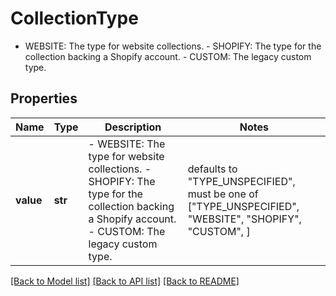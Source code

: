 # CollectionType

 - WEBSITE: The type for website collections.  - SHOPIFY: The type for the collection backing a Shopify account.  - CUSTOM: The legacy custom type.

## Properties
Name | Type | Description | Notes
------------ | ------------- | ------------- | -------------
**value** | **str** |  - WEBSITE: The type for website collections.  - SHOPIFY: The type for the collection backing a Shopify account.  - CUSTOM: The legacy custom type. | defaults to "TYPE_UNSPECIFIED",  must be one of ["TYPE_UNSPECIFIED", "WEBSITE", "SHOPIFY", "CUSTOM", ]

[[Back to Model list]](../README.md#documentation-for-models) [[Back to API list]](../README.md#documentation-for-api-endpoints) [[Back to README]](../README.md)


